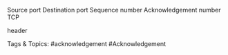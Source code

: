 Source port Destination port
Sequence number
Acknowledgement number
TCP
header

   Tags & Topics:
   #acknowledgement
   #Acknowledgement